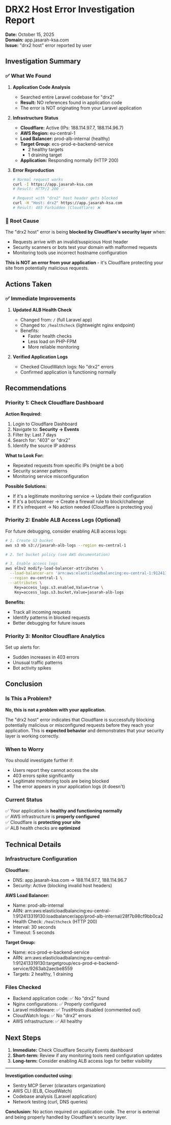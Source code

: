 # DRX2 Host Error Investigation Report

**Date:** October 15, 2025  
**Domain:** app.jasarah-ksa.com  
**Issue:** "drx2 host" error reported by user

## Investigation Summary

### ✅ What We Found

1. **Application Code Analysis**
   - Searched entire Laravel codebase for "drx2"
   - **Result:** NO references found in application code
   - The error is NOT originating from your Laravel application

2. **Infrastructure Status**
   - **Cloudflare:** Active (IPs: 188.114.97.7, 188.114.96.7)
   - **AWS Region:** eu-central-1
   - **Load Balancer:** prod-alb-internal (healthy)
   - **Target Group:** ecs-prod-e-backend-service
     - 2 healthy targets
     - 1 draining target
   - **Application:** Responding normally (HTTP 200)

3. **Error Reproduction**
   ```bash
   # Normal request works
   curl -I https://app.jasarah-ksa.com
   # Result: HTTP/2 200 ✅

   # Request with "drx2" host header gets blocked
   curl -H "Host: drx2" https://app.jasarah-ksa.com
   # Result: 403 Forbidden (Cloudflare) ❌
   ```

### 🎯 Root Cause

The "drx2 host" error is being **blocked by Cloudflare's security layer** when:
- Requests arrive with an invalid/suspicious Host header
- Security scanners or bots test your domain with malformed requests
- Monitoring tools use incorrect hostname configuration

**This is NOT an error from your application** - it's Cloudflare protecting your site from potentially malicious requests.

## Actions Taken

### ✅ Immediate Improvements

1. **Updated ALB Health Check**
   - Changed from: `/` (full Laravel app)
   - Changed to: `/healthcheck` (lightweight nginx endpoint)
   - Benefits:
     - Faster health checks
     - Less load on PHP-FPM
     - More reliable monitoring

2. **Verified Application Logs**
   - Checked CloudWatch logs: No "drx2" errors
   - Confirmed application is functioning normally

## Recommendations

### Priority 1: Check Cloudflare Dashboard

**Action Required:**
1. Login to Cloudflare Dashboard
2. Navigate to: **Security → Events**
3. Filter by: Last 7 days
4. Search for: "403" or "drx2"
5. Identify the source IP address

**What to Look For:**
- Repeated requests from specific IPs (might be a bot)
- Security scanner patterns
- Monitoring service misconfiguration

**Possible Solutions:**
- If it's a legitimate monitoring service → Update their configuration
- If it's a bot/scanner → Create a firewall rule to block/challenge
- If it's infrequent → No action needed (Cloudflare is protecting you)

### Priority 2: Enable ALB Access Logs (Optional)

For future debugging, consider enabling ALB access logs:

```bash
# 1. Create S3 bucket
aws s3 mb s3://jasarah-alb-logs --region eu-central-1

# 2. Set bucket policy (see AWS documentation)

# 3. Enable access logs
aws elbv2 modify-load-balancer-attributes \
  --load-balancer-arn 'arn:aws:elasticloadbalancing:eu-central-1:912413319130:loadbalancer/app/prod-alb-internal/28f7b98cf9bb0ca2' \
  --region eu-central-1 \
  --attributes \
    Key=access_logs.s3.enabled,Value=true \
    Key=access_logs.s3.bucket,Value=jasarah-alb-logs
```

**Benefits:**
- Track all incoming requests
- Identify patterns in blocked requests
- Better debugging for future issues

### Priority 3: Monitor Cloudflare Analytics

Set up alerts for:
- Sudden increases in 403 errors
- Unusual traffic patterns
- Bot activity spikes

## Conclusion

### Is This a Problem?

**No, this is not a problem with your application.**

The "drx2 host" error indicates that Cloudflare is successfully blocking potentially malicious or misconfigured requests before they reach your application. This is **expected behavior** and demonstrates that your security layer is working correctly.

### When to Worry

You should investigate further if:
- Users report they cannot access the site
- 403 errors spike significantly
- Legitimate monitoring tools are being blocked
- The error appears in your application logs (it doesn't)

### Current Status

✅ Your application is **healthy and functioning normally**  
✅ AWS infrastructure is **properly configured**  
✅ Cloudflare is **protecting your site**  
✅ ALB health checks are **optimized**

## Technical Details

### Infrastructure Configuration

**Cloudflare:**
- DNS: app.jasarah-ksa.com → 188.114.97.7, 188.114.96.7
- Security: Active (blocking invalid host headers)

**AWS Load Balancer:**
- Name: prod-alb-internal
- ARN: arn:aws:elasticloadbalancing:eu-central-1:912413319130:loadbalancer/app/prod-alb-internal/28f7b98cf9bb0ca2
- Health Check: `/healthcheck` (HTTP 200)
- Interval: 30 seconds
- Timeout: 5 seconds

**Target Group:**
- Name: ecs-prod-e-backend-service
- ARN: arn:aws:elasticloadbalancing:eu-central-1:912413319130:targetgroup/ecs-prod-e-backend-service/9263ab2aecbe8559
- Targets: 2 healthy, 1 draining

### Files Checked

- Backend application code: ✅ No "drx2" found
- Nginx configurations: ✅ Properly configured
- Laravel middleware: ✅ TrustHosts disabled (commented out)
- CloudWatch logs: ✅ No "drx2" errors
- AWS infrastructure: ✅ All healthy

## Next Steps

1. **Immediate:** Check Cloudflare Security Events dashboard
2. **Short-term:** Review if any monitoring tools need configuration updates
3. **Long-term:** Consider enabling ALB access logs for better visibility

---

**Investigation conducted using:**
- Sentry MCP Server (clarastars organization)
- AWS CLI (ELB, CloudWatch)
- Codebase analysis (Laravel application)
- Network testing (curl, DNS queries)

**Conclusion:** No action required on application code. The error is external and being properly handled by Cloudflare's security layer.

